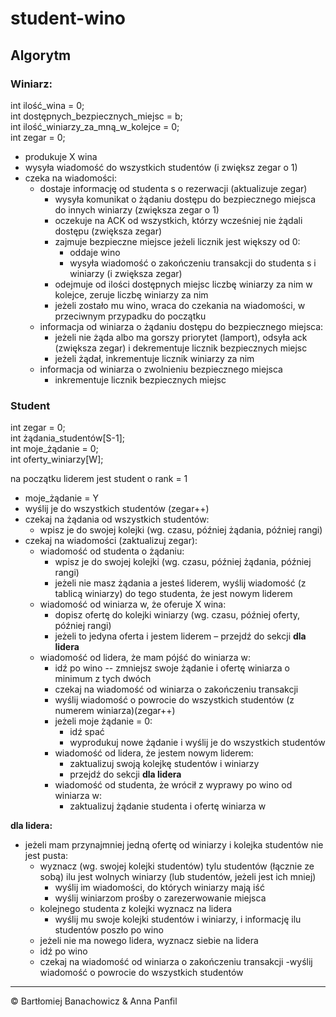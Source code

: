 # student-wino

## Algorytm

### Winiarz:
int ilość_wina = 0; </br>
int dostępnych_bezpiecznych_miejsc = b;</br>
int ilość_winiarzy_za_mną_w_kolejce = 0;</br>
int zegar = 0;

- produkuje X wina 
- wysyła wiadomość do wszystkich studentów (i zwiększ zegar o 1)
- czeka na wiadomości:
  - dostaje informację od studenta s o rezerwacji (aktualizuje zegar)
    - wysyła komunikat o żądaniu dostępu do bezpiecznego miejsca do innych winiarzy (zwiększa zegar o 1)
    - oczekuje na ACK od wszystkich, którzy wcześniej nie żądali dostępu (zwiększa zegar)
    - zajmuje bezpieczne miejsce jeżeli licznik jest większy od 0:
      - oddaje wino
      - wysyła wiadomość o zakończeniu transakcji do studenta s i winiarzy (i zwiększa zegar)
    - odejmuje od ilości dostępnych miejsc liczbę winiarzy za nim w kolejce, zeruje liczbę winiarzy za nim
    - jeżeli zostało mu wino, wraca do czekania na wiadomości, w przeciwnym przypadku do początku
  - informacja od winiarza o żądaniu dostępu do bezpiecznego miejsca:
    - jeżeli nie żąda albo ma gorszy priorytet (lamport), odsyła ack (zwiększa zegar) i dekrementuje licznik bezpiecznych miejsc
    - jeżeli żądał, inkrementuje licznik winiarzy za nim
  - informacja od winiarza o zwolnieniu bezpiecznego miejsca
    - inkrementuje licznik bezpiecznych miejsc


### Student

int zegar = 0; </br>
int żądania_studentów[S-1]; </br>
int moje_żądanie = 0; </br>
int oferty_winiarzy[W]; </br>

na początku liderem jest student o rank = 1

- moje_żądanie = Y
- wyślij je do wszystkich studentów (zegar++)
- czekaj na żądania od wszystkich studentów:
  - wpisz je do swojej kolejki (wg. czasu, później żądania, później rangi)
- czekaj na wiadomości (zaktualizuj zegar):
  - wiadomość od studenta o żądaniu:
    - wpisz je do swojej kolejki (wg. czasu, później żądania, później rangi)
    - jeżeli nie masz żądania a jesteś liderem, wyślij wiadomość (z tablicą winiarzy) do tego studenta, że jest nowym liderem
  - wiadomość od winiarza w, że oferuje X wina:
    - dopisz ofertę do kolejki winiarzy (wg. czasu, później oferty, później rangi)
    - jeżeli to jedyna oferta i jestem liderem – przejdź do sekcji **dla lidera**
  - wiadomość od lidera, że mam pójść do winiarza w:
    - idź po wino -- zmniejsz swoje żądanie i ofertę winiarza o minimum z tych dwóch
    - czekaj na wiadomość od winiarza o zakończeniu transakcji
    - wyślij wiadomość o powrocie do wszystkich studentów (z numerem winiarza)(zegar++)
    - jeżeli moje żądanie = 0:
      - idź spać
      - wyprodukuj nowe żądanie i wyślij je do wszystkich studentów
    - wiadomość od lidera, że jestem nowym liderem:
      - zaktualizuj swoją kolejkę studentów i winiarzy
      - przejdź do sekcji **dla lidera**
    - wiadomość od studenta, że wrócił z wyprawy po wino od winiarza w:
      - zaktualizuj żądanie studenta i ofertę winiarza w

**dla lidera:**
- jeżeli mam przynajmniej jedną ofertę od winiarzy i kolejka studentów nie jest pusta:
  - wyznacz (wg. swojej kolejki studentów) tylu studentów (łącznie ze sobą) ilu jest wolnych winiarzy (lub studentów, jeżeli jest ich mniej)
    - wyślij im wiadomości, do których winiarzy mają iść
    - wyślij winiarzom prośby o zarezerwowanie miejsca
  - kolejnego studenta z kolejki wyznacz na lidera
    - wyślij mu swoje kolejki studentów i winiarzy, i informację ilu studentów poszło po wino
  - jeżeli nie ma nowego lidera, wyznacz siebie na lidera
  - idź po wino 
  - czekaj na wiadomość od winiarza o zakończeniu transakcji
  -wyślij wiadomość o powrocie do wszystkich studentów

---

© Bartłomiej Banachowicz & Anna Panfil
 
